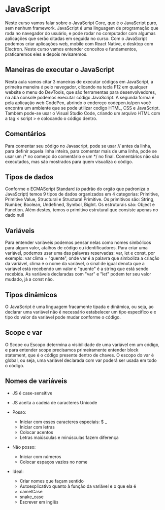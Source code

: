 <!-- Notas retiradas do site https://rocketseat.com.br -->

# JavaScript

Neste curso vamos falar sobre o JavaScript Core, que é o JavaScript puro, sem nenhum framework. JavaScript é uma linguagem de programação que roda no navegador do usuário, e pode rodar no computador com algumas aplicações que serão citadas em seguida no curso. Com o JavaScript podemos criar aplicações web, mobile com React Native, e desktop com Electron. Neste curso vamos entender conceitos e fundamentos, praticaremos eles e depois revisaremos.

## Maneiras de executar o JavaScript


Nesta aula vamos citar 3 maneiras de executar códigos em JavaScript, a primeira maneira é pelo navegador, clicando na tecla F12 em qualquer website o menu do DevTools, que são ferramentas para desenvolvedores, na aba console podemos executar código JavaScript. A segunda forma é pela aplicação web CodePen, abrindo o endereço codepen.io/pen você encontra um ambiente que se pode utilizar codigo HTML, CSS e JavaScript. Também pode-se usar o Visual Studio Code, criando um arquivo HTML com a tag < script > e colocando o código dentro.

## Comentários

Para comentar seu código no Javascript, pode se usar // antes da linha, para definir aquela linha inteira, para comentar mais de uma linha, pode se usar um /* no começo do comentário e um */ no final. Comentários não são executados, mas são mostrados para quem visualiza o código.

## Tipos de dados

Conforme o ECMAScript Standard (o padrão do orgão que padroniza o JavaScript) temos 9 tipos de dados organizados em 4 categorias: Primitive, Primitive Value, Structural e Structural Primitive. Os primitivos são: String, Number, Boolean, Undefined, Symbol, BigInt. Os estruturais são: Object e Function. Além destes, temos o primitivo estrutural que consiste apenas no dado null

## Variáveis

Para entender variáveis podemos pensar nelas como nomes simbólicos para algum valor, atalhos de código ou identificadores. Para criar uma variável, podemos usar uma das palavras reservadas: var, let e const, por exemplo: var clima = "quente", onde var é a palavra que simboliza a criação da variável, clima é o nome da variável, o sinal de igual denota que a variável está recebendo um valor e "quente" é a string que está sendo recebida. As variáveis declaradas com "var" e "let" podem ter seu valor mudado, já a const não.

## Tipos dinâmicos

O JavaScript é uma linguagem fracamente tipada e dinâmica, ou seja, ao declarar uma variável não é necessário estabelecer um tipo específico e o tipo do valor da variável pode mudar conforme o código.

## Scope e var

O Scope ou Escopo determina a visibilidade de uma variável em um código, e para entender scope precisamos primeiramente entender block statement, que é o código presente dentro de chaves. O escopo do var é global, ou seja, uma variável declarada com var poderá ser usada em todo o código.

## Nomes de variáveis

- JS é case-sensitive
- JS aceita a cadeia de caracteres Unicode

- Posso:
    - Iniciar com esses caracteres especiais: $ _
    - Iniciar com letras
    - Colocar acentos
    - Letras maiúsculas e minúsculas fazem diferença

- Não posso:
    - Iniciar com números
    - Colocar espaços vazios no nome

- Ideal:
    - Criar nomes que façam sentido
    - Autoexplicativo quanto à função da variável e o que ela é
    - camelCase
    - snake_case
    - Escrever em inglês